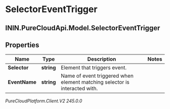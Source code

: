 # SelectorEventTrigger

## ININ.PureCloudApi.Model.SelectorEventTrigger

## Properties

|Name | Type | Description | Notes|
|------------ | ------------- | ------------- | -------------|
| **Selector** | **string** | Element that triggers event. | |
| **EventName** | **string** | Name of event triggered when element matching selector is interacted with. | |



_PureCloudPlatform.Client.V2 245.0.0_
